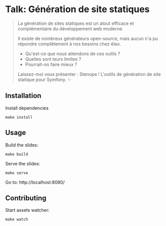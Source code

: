 # Talk: Génération de site statiques

> La génération de sites statiques est un atout efficace et complémentaire du développement web moderne.
>
> Il existe de nombreux générateurs open-source, mais aucun n'a pu répondre complétement à nos besoins chez élao.
>
> - Qu'est-ce que nous attendons de ces outils ?
> - Quelles sont leurs limites ?
> - Pourrait-on faire mieux ?
>
> Laissez-moi vous présenter : Stenope ! L'outils de génération de site statique pour Symfony. ✨

## Installation

Install dependencies

    make install

## Usage

Build the slides:

    make build

Serve the slides:

    make serve


Go to: http://localhost:8080/

## Contributing

Start assets watcher:

    make watch
